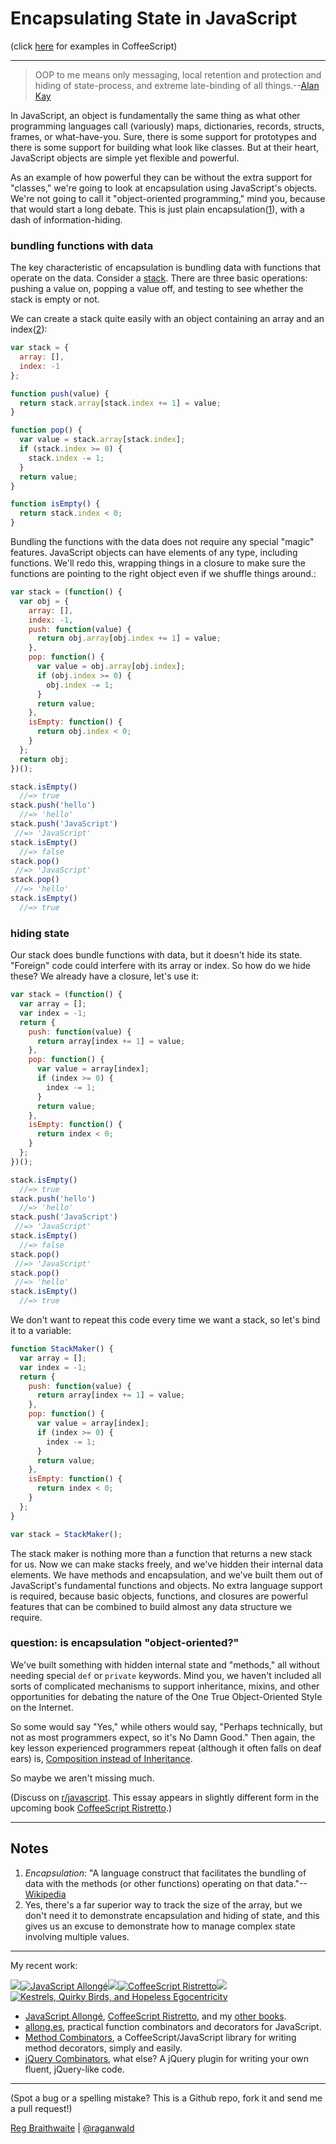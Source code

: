 Encapsulating State in JavaScript
=================================

(click [here](https://github.com/raganwald/homoiconic/blob/master/2012/10/encapsulation.cs.md) for examples in CoffeeScript)

---

> OOP to me means only messaging, local retention and protection and hiding of state-process, and extreme late-binding of all things.--[Alan Kay][oop]

[oop]: http://userpage.fu-berlin.de/~ram/pub/pub_jf47ht81Ht/doc_kay_oop_en

In JavaScript, an object is fundamentally the same thing as what other programming languages call (variously) maps, dictionaries, records, structs, frames, or what-have-you. Sure, there is some support for prototypes and there is some support for building what look like classes. But at their heart, JavaScript objects are simple yet flexible and powerful.

As an example of how powerful they can be without the extra support for "classes," we're going to look at encapsulation using JavaScript's objects. We're not going to call it "object-oriented programming," mind you, because that would start a long debate. This is just plain encapsulation([1](#notes)), with a dash of information-hiding.

### bundling functions with data

The key characteristic of encapsulation is bundling data with functions that operate on the data. Consider a [stack]. There are three basic operations: pushing a value on, popping a value off, and testing to see whether the stack is empty or not.

[stack]: https://en.wikipedia.org/wiki/Stack_(data_structure)

We can create a stack quite easily with an object containing an array and an index([2](#notes)):

```javascript
var stack = {
  array: [],
  index: -1
};

function push(value) {
  return stack.array[stack.index += 1] = value;
}

function pop() {
  var value = stack.array[stack.index];
  if (stack.index >= 0) {
    stack.index -= 1;
  }
  return value;
}

function isEmpty() {
  return stack.index < 0;
}
```
      
Bundling the functions with the data does not require any special "magic" features. JavaScript objects can have elements of any type, including functions. We'll redo this, wrapping things in a closure to make sure the functions are pointing to the right object even if we shuffle things around.:

```javascript
var stack = (function() {
  var obj = {
    array: [],
    index: -1,
    push: function(value) {
      return obj.array[obj.index += 1] = value;
    },
    pop: function() {
      var value = obj.array[obj.index];
      if (obj.index >= 0) {
        obj.index -= 1;
      }
      return value;
    },
    isEmpty: function() {
      return obj.index < 0;
    }
  };
  return obj;
})();

stack.isEmpty()
  //=> true
stack.push('hello')
  //=> 'hello'
stack.push('JavaScript')
 //=> 'JavaScript'
stack.isEmpty()
  //=> false
stack.pop()
 //=> 'JavaScript'
stack.pop()
 //=> 'hello'
stack.isEmpty()
  //=> true
```

### hiding state

Our stack does bundle functions with data, but it doesn't hide its state. "Foreign" code could interfere with its array or index. So how do we hide these? We already have a closure, let's use it:

```javascript
var stack = (function() {
  var array = [];
  var index = -1;
  return {
    push: function(value) {
      return array[index += 1] = value;
    },
    pop: function() {
      var value = array[index];
      if (index >= 0) {
        index -= 1;
      }
      return value;
    },
    isEmpty: function() {
      return index < 0;
    }
  };
})();

stack.isEmpty()
  //=> true
stack.push('hello')
  //=> 'hello'
stack.push('JavaScript')
 //=> 'JavaScript'
stack.isEmpty()
  //=> false
stack.pop()
 //=> 'JavaScript'
stack.pop()
 //=> 'hello'
stack.isEmpty()
  //=> true
```

We don't want to repeat this code every time we want a stack, so let's bind it to a variable:

```javascript
function StackMaker() {
  var array = [];
  var index = -1;
  return {
    push: function(value) {
      return array[index += 1] = value;
    },
    pop: function() {
      var value = array[index];
      if (index >= 0) {
        index -= 1;
      }
      return value;
    },
    isEmpty: function() {
      return index < 0;
    }
  };
}

var stack = StackMaker();
```

The stack maker is nothing more than a function that returns a new stack for us. Now we can make stacks freely, and we've hidden their internal data elements. We have methods and encapsulation, and we've built them out of JavaScript's fundamental functions and objects. No extra language support is required, because basic objects, functions, and closures are powerful features that can be combined to build almost any data structure we require.

### question: is encapsulation "object-oriented?"

We've built something with hidden internal state and "methods," all without needing special `def` or `private` keywords. Mind you, we haven't included all sorts of complicated mechanisms to support inheritance, mixins, and other opportunities for debating the nature of the One True Object-Oriented Style on the Internet.

So some would say "Yes," while others would say, "Perhaps technically, but not as most programmers expect, so it's No Damn Good." Then again, the key lesson experienced programmers repeat (although it often falls on deaf ears) is, [Composition instead of Inheritance](http://www.c2.com/cgi/wiki?CompositionInsteadOfInheritance).

So maybe we aren't missing much.

(Discuss on [r/javascript](http://www.reddit.com/r/javascript/comments/11ysd2/encapsulating_state_in_javascript/). This essay appears in slightly different form in the upcoming book [CoffeeScript Ristretto](http://leanpub.com/coffeescript-ristretto).)

---

Notes
---

1. *Encapsulation*: "A language construct that facilitates the bundling of data with the methods (or other functions) operating on that data."--[Wikipedia]
2. Yes, there's a far superior way to track the size of the array, but we don't need it to demonstrate encapsulation and hiding of state, and this gives us an excuse to demonstrate how to manage complex state involving multiple values.

[Wikipedia]: https://en.wikipedia.org/wiki/Encapsulation_(object-oriented_programming)

---

My recent work:

![](http://i.minus.com/iL337yTdgFj7.png)[![JavaScript Allongé](http://i.minus.com/iW2E1A8M5UWe6.jpeg)](http://leanpub.com/javascript-allonge "JavaScript Allongé")![](http://i.minus.com/iL337yTdgFj7.png)[![CoffeeScript Ristretto](http://i.minus.com/iMmGxzIZkHSLD.jpeg)](http://leanpub.com/coffeescript-ristretto "CoffeeScript Ristretto")![](http://i.minus.com/iL337yTdgFj7.png)[![Kestrels, Quirky Birds, and Hopeless Egocentricity](http://i.minus.com/ibw1f1ARQ4bhi1.jpeg)](http://leanpub.com/combinators "Kestrels, Quirky Birds, and Hopeless Egocentricity")

* [JavaScript Allongé](http://leanpub.com/javascript-allonge), [CoffeeScript Ristretto](http://leanpub.com/coffeescript-ristretto), and my [other books](http://leanpub.com/u/raganwald).
* [allong.es](http://allong.es), practical function combinators and decorators for JavaScript.
* [Method Combinators](https://github.com/raganwald/method-combinators), a CoffeeScript/JavaScript library for writing method decorators, simply and easily.
* [jQuery Combinators](http://github.com/raganwald/jquery-combinators), what else? A jQuery plugin for writing your own fluent, jQuery-like code.  

---

(Spot a bug or a spelling mistake? This is a Github repo, fork it and send me a pull request!)

[Reg Braithwaite](http://braythwayt.com) | [@raganwald](http://twitter.com/raganwald)